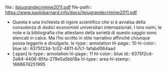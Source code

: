 file:: [ilpiugrandecrimine2011.pdf](https://www.paolobarnard.info/docs/ilpiugrandecrimine2011.pdf)
file-path:: https://www.paolobarnard.info/docs/ilpiugrandecrimine2011.pdf

- Questa è una inchiesta di rigore scientifico che si è avvalsa della consulenza di dodici economisti universitari internazionali. I loro nomi, le note e la bibliografia che attestano della serietà di questo saggio sono elencati in calce. Ma l’ho scritto in stile narrativo affinché chiunque possa leggerlo e divulgarlo.
  ls-type:: annotation
  hl-page:: 10
  hl-color:: blue
  id:: 6375f23d-1c02-4811-b7c1-1afabd064aad
- [:span]
  ls-type:: annotation
  hl-page:: 11
  hl-color:: blue
  id:: 6375f2cd-2e84-4406-85fa-279e5a5bb18a
  hl-type:: area
  hl-stamp:: 1668674251995